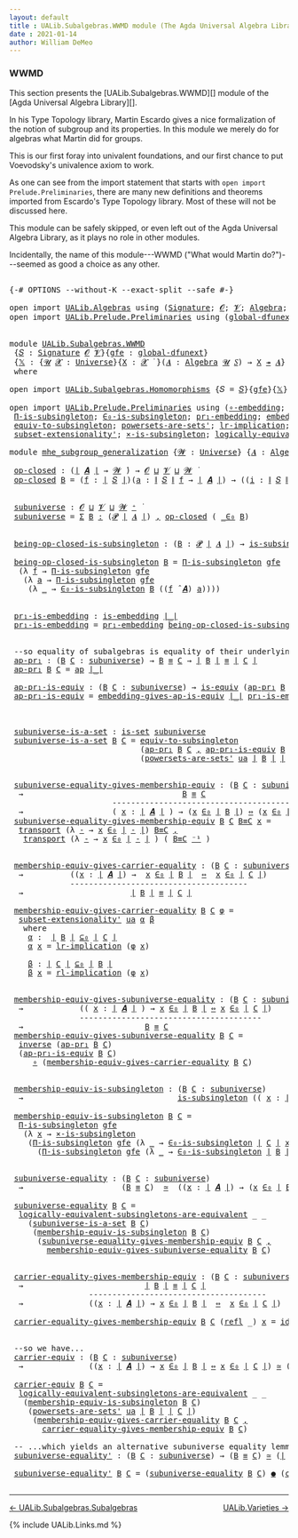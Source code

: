 ```yaml
---
layout: default
title : UALib.Subalgebras.WWMD module (The Agda Universal Algebra Library)
date : 2021-01-14
author: William DeMeo
---
```


### <a id="wwmd">WWMD</a>

This section presents the [UALib.Subalgebras.WWMD][] module of the [Agda Universal Algebra Library][].

In his Type Topology library, Martin Escardo gives a nice formalization of the notion of subgroup and its properties.  In this module we merely do for algebras what Martin did for groups.


This is our first foray into univalent foundations, and our first chance to put Voevodsky's univalence axiom to work.

As one can see from the import statement that starts with `open import Prelude.Preliminaries`, there are many new definitions and theorems imported from Escardo's Type Topology library.  Most of these will not be discussed here.

This module can be safely skipped, or even left out of the Agda Universal Algebra Library, as it plays no role in other modules.

Incidentally, the name of this module---WWMD ("What would Martin do?")---seemed as good a choice as any other.

<pre class="Agda">

<a id="1067" class="Symbol">{-#</a> <a id="1071" class="Keyword">OPTIONS</a> <a id="1079" class="Pragma">--without-K</a> <a id="1091" class="Pragma">--exact-split</a> <a id="1105" class="Pragma">--safe</a> <a id="1112" class="Symbol">#-}</a>

<a id="1117" class="Keyword">open</a> <a id="1122" class="Keyword">import</a> <a id="1129" href="UALib.Algebras.html" class="Module">UALib.Algebras</a> <a id="1144" class="Keyword">using</a> <a id="1150" class="Symbol">(</a><a id="1151" href="UALib.Algebras.Signatures.html#1454" class="Function">Signature</a><a id="1160" class="Symbol">;</a> <a id="1162" href="universes.html#613" class="Generalizable">𝓞</a><a id="1163" class="Symbol">;</a> <a id="1165" href="universes.html#617" class="Generalizable">𝓥</a><a id="1166" class="Symbol">;</a> <a id="1168" href="UALib.Algebras.Algebras.html#781" class="Function">Algebra</a><a id="1175" class="Symbol">;</a> <a id="1177" href="UALib.Algebras.Algebras.html#3508" class="Function Operator">_↠_</a><a id="1180" class="Symbol">)</a>
<a id="1182" class="Keyword">open</a> <a id="1187" class="Keyword">import</a> <a id="1194" href="UALib.Prelude.Preliminaries.html" class="Module">UALib.Prelude.Preliminaries</a> <a id="1222" class="Keyword">using</a> <a id="1228" class="Symbol">(</a><a id="1229" href="MGS-Subsingleton-Theorems.html#3468" class="Function">global-dfunext</a><a id="1243" class="Symbol">;</a> <a id="1245" href="universes.html#551" class="Postulate">Universe</a><a id="1253" class="Symbol">;</a> <a id="1255" href="universes.html#758" class="Function Operator">_̇</a><a id="1257" class="Symbol">)</a>


<a id="1261" class="Keyword">module</a> <a id="1268" href="UALib.Subalgebras.WWMD.html" class="Module">UALib.Subalgebras.WWMD</a>
 <a id="1292" class="Symbol">{</a><a id="1293" href="UALib.Subalgebras.WWMD.html#1293" class="Bound">𝑆</a> <a id="1295" class="Symbol">:</a> <a id="1297" href="UALib.Algebras.Signatures.html#1454" class="Function">Signature</a> <a id="1307" href="universes.html#613" class="Generalizable">𝓞</a> <a id="1309" href="universes.html#617" class="Generalizable">𝓥</a><a id="1310" class="Symbol">}{</a><a id="1312" href="UALib.Subalgebras.WWMD.html#1312" class="Bound">gfe</a> <a id="1316" class="Symbol">:</a> <a id="1318" href="MGS-Subsingleton-Theorems.html#3468" class="Function">global-dfunext</a><a id="1332" class="Symbol">}</a>
 <a id="1335" class="Symbol">{</a><a id="1336" href="UALib.Subalgebras.WWMD.html#1336" class="Bound">𝕏</a> <a id="1338" class="Symbol">:</a> <a id="1340" class="Symbol">{</a><a id="1341" href="UALib.Subalgebras.WWMD.html#1341" class="Bound">𝓤</a> <a id="1343" href="UALib.Subalgebras.WWMD.html#1343" class="Bound">𝓧</a> <a id="1345" class="Symbol">:</a> <a id="1347" href="universes.html#551" class="Postulate">Universe</a><a id="1355" class="Symbol">}{</a><a id="1357" href="UALib.Subalgebras.WWMD.html#1357" class="Bound">X</a> <a id="1359" class="Symbol">:</a> <a id="1361" href="UALib.Subalgebras.WWMD.html#1343" class="Bound">𝓧</a> <a id="1363" href="universes.html#758" class="Function Operator">̇</a> <a id="1365" class="Symbol">}(</a><a id="1367" href="UALib.Subalgebras.WWMD.html#1367" class="Bound">𝑨</a> <a id="1369" class="Symbol">:</a> <a id="1371" href="UALib.Algebras.Algebras.html#781" class="Function">Algebra</a> <a id="1379" href="UALib.Subalgebras.WWMD.html#1341" class="Bound">𝓤</a> <a id="1381" href="UALib.Subalgebras.WWMD.html#1293" class="Bound">𝑆</a><a id="1382" class="Symbol">)</a> <a id="1384" class="Symbol">→</a> <a id="1386" href="UALib.Subalgebras.WWMD.html#1357" class="Bound">X</a> <a id="1388" href="UALib.Algebras.Algebras.html#3508" class="Function Operator">↠</a> <a id="1390" href="UALib.Subalgebras.WWMD.html#1367" class="Bound">𝑨</a><a id="1391" class="Symbol">}</a>
 <a id="1394" class="Keyword">where</a>

<a id="1401" class="Keyword">open</a> <a id="1406" class="Keyword">import</a> <a id="1413" href="UALib.Subalgebras.Homomorphisms.html" class="Module">UALib.Subalgebras.Homomorphisms</a> <a id="1445" class="Symbol">{</a><a id="1446" class="Argument">𝑆</a> <a id="1448" class="Symbol">=</a> <a id="1450" href="UALib.Subalgebras.WWMD.html#1293" class="Bound">𝑆</a><a id="1451" class="Symbol">}{</a><a id="1453" href="UALib.Subalgebras.WWMD.html#1312" class="Bound">gfe</a><a id="1456" class="Symbol">}{</a><a id="1458" href="UALib.Subalgebras.WWMD.html#1336" class="Bound">𝕏</a><a id="1459" class="Symbol">}</a> <a id="1461" class="Keyword">public</a>

<a id="1469" class="Keyword">open</a> <a id="1474" class="Keyword">import</a> <a id="1481" href="UALib.Prelude.Preliminaries.html" class="Module">UALib.Prelude.Preliminaries</a> <a id="1509" class="Keyword">using</a> <a id="1515" class="Symbol">(</a><a id="1516" href="MGS-Embeddings.html#1742" class="Function">∘-embedding</a><a id="1527" class="Symbol">;</a> <a id="1529" href="MGS-Embeddings.html#1623" class="Function">id-is-embedding</a><a id="1544" class="Symbol">;</a> <a id="1546" href="MGS-Subsingleton-Theorems.html#2964" class="Function">Univalence</a><a id="1556" class="Symbol">;</a>
 <a id="1559" href="MGS-Subsingleton-Theorems.html#393" class="Function">Π-is-subsingleton</a><a id="1576" class="Symbol">;</a> <a id="1578" href="UALib.Prelude.Preliminaries.html#6412" class="Function">∈₀-is-subsingleton</a><a id="1596" class="Symbol">;</a> <a id="1598" href="MGS-Embeddings.html#1089" class="Function">pr₁-embedding</a><a id="1611" class="Symbol">;</a> <a id="1613" href="MGS-Embeddings.html#3808" class="Function">embedding-gives-ap-is-equiv</a><a id="1640" class="Symbol">;</a> <a id="1642" href="MGS-Equivalences.html#6164" class="Function Operator">_●_</a><a id="1645" class="Symbol">;</a> <a id="1647" href="MGS-Equivalences.html#5035" class="Function Operator">_≃_</a><a id="1650" class="Symbol">;</a>
 <a id="1653" href="MGS-Solved-Exercises.html#1652" class="Function">equiv-to-subsingleton</a><a id="1674" class="Symbol">;</a> <a id="1676" href="MGS-Powerset.html#4586" class="Function">powersets-are-sets&#39;</a><a id="1695" class="Symbol">;</a> <a id="1697" href="MGS-MLTT.html#7133" class="Function">lr-implication</a><a id="1711" class="Symbol">;</a> <a id="1713" href="MGS-MLTT.html#7214" class="Function">rl-implication</a><a id="1727" class="Symbol">;</a> <a id="1729" href="MGS-Equivalences.html#979" class="Function">inverse</a><a id="1736" class="Symbol">;</a>
 <a id="1739" href="MGS-Powerset.html#6079" class="Function">subset-extensionality&#39;</a><a id="1761" class="Symbol">;</a> <a id="1763" href="MGS-Solved-Exercises.html#6381" class="Function">×-is-subsingleton</a><a id="1780" class="Symbol">;</a> <a id="1782" href="MGS-Solved-Exercises.html#5136" class="Function">logically-equivalent-subsingletons-are-equivalent</a><a id="1831" class="Symbol">)</a>

<a id="1834" class="Keyword">module</a> <a id="mhe_subgroup_generalization"></a><a id="1841" href="UALib.Subalgebras.WWMD.html#1841" class="Module Operator">mhe_subgroup_generalization</a> <a id="1869" class="Symbol">{</a><a id="1870" href="UALib.Subalgebras.WWMD.html#1870" class="Bound">𝓦</a> <a id="1872" class="Symbol">:</a> <a id="1874" href="universes.html#551" class="Postulate">Universe</a><a id="1882" class="Symbol">}</a> <a id="1884" class="Symbol">{</a><a id="1885" href="UALib.Subalgebras.WWMD.html#1885" class="Bound">𝑨</a> <a id="1887" class="Symbol">:</a> <a id="1889" href="UALib.Algebras.Algebras.html#781" class="Function">Algebra</a> <a id="1897" href="UALib.Subalgebras.WWMD.html#1870" class="Bound">𝓦</a> <a id="1899" href="UALib.Subalgebras.WWMD.html#1293" class="Bound">𝑆</a><a id="1900" class="Symbol">}</a> <a id="1902" class="Symbol">(</a><a id="1903" href="UALib.Subalgebras.WWMD.html#1903" class="Bound">ua</a> <a id="1906" class="Symbol">:</a> <a id="1908" href="MGS-Subsingleton-Theorems.html#2964" class="Function">Univalence</a><a id="1918" class="Symbol">)</a> <a id="1920" class="Keyword">where</a>

 <a id="mhe_subgroup_generalization.op-closed"></a><a id="1928" href="UALib.Subalgebras.WWMD.html#1928" class="Function">op-closed</a> <a id="1938" class="Symbol">:</a> <a id="1940" class="Symbol">(</a><a id="1941" href="UALib.Prelude.Preliminaries.html#10371" class="Function Operator">∣</a> <a id="1943" href="UALib.Subalgebras.WWMD.html#1885" class="Bound">𝑨</a> <a id="1945" href="UALib.Prelude.Preliminaries.html#10371" class="Function Operator">∣</a> <a id="1947" class="Symbol">→</a> <a id="1949" href="UALib.Subalgebras.WWMD.html#1870" class="Bound">𝓦</a> <a id="1951" href="universes.html#758" class="Function Operator">̇</a><a id="1952" class="Symbol">)</a> <a id="1954" class="Symbol">→</a> <a id="1956" href="UALib.Subalgebras.WWMD.html#1307" class="Bound">𝓞</a> <a id="1958" href="Agda.Primitive.html#636" class="Function Operator">⊔</a> <a id="1960" href="UALib.Subalgebras.WWMD.html#1309" class="Bound">𝓥</a> <a id="1962" href="Agda.Primitive.html#636" class="Function Operator">⊔</a> <a id="1964" href="UALib.Subalgebras.WWMD.html#1870" class="Bound">𝓦</a> <a id="1966" href="universes.html#758" class="Function Operator">̇</a>
 <a id="1969" href="UALib.Subalgebras.WWMD.html#1928" class="Function">op-closed</a> <a id="1979" href="UALib.Subalgebras.WWMD.html#1979" class="Bound">B</a> <a id="1981" class="Symbol">=</a> <a id="1983" class="Symbol">(</a><a id="1984" href="UALib.Subalgebras.WWMD.html#1984" class="Bound">f</a> <a id="1986" class="Symbol">:</a> <a id="1988" href="UALib.Prelude.Preliminaries.html#10371" class="Function Operator">∣</a> <a id="1990" href="UALib.Subalgebras.WWMD.html#1293" class="Bound">𝑆</a> <a id="1992" href="UALib.Prelude.Preliminaries.html#10371" class="Function Operator">∣</a><a id="1993" class="Symbol">)(</a><a id="1995" href="UALib.Subalgebras.WWMD.html#1995" class="Bound">a</a> <a id="1997" class="Symbol">:</a> <a id="1999" href="UALib.Prelude.Preliminaries.html#10452" class="Function Operator">∥</a> <a id="2001" href="UALib.Subalgebras.WWMD.html#1293" class="Bound">𝑆</a> <a id="2003" href="UALib.Prelude.Preliminaries.html#10452" class="Function Operator">∥</a> <a id="2005" href="UALib.Subalgebras.WWMD.html#1984" class="Bound">f</a> <a id="2007" class="Symbol">→</a> <a id="2009" href="UALib.Prelude.Preliminaries.html#10371" class="Function Operator">∣</a> <a id="2011" href="UALib.Subalgebras.WWMD.html#1885" class="Bound">𝑨</a> <a id="2013" href="UALib.Prelude.Preliminaries.html#10371" class="Function Operator">∣</a><a id="2014" class="Symbol">)</a> <a id="2016" class="Symbol">→</a> <a id="2018" class="Symbol">((</a><a id="2020" href="UALib.Subalgebras.WWMD.html#2020" class="Bound">i</a> <a id="2022" class="Symbol">:</a> <a id="2024" href="UALib.Prelude.Preliminaries.html#10452" class="Function Operator">∥</a> <a id="2026" href="UALib.Subalgebras.WWMD.html#1293" class="Bound">𝑆</a> <a id="2028" href="UALib.Prelude.Preliminaries.html#10452" class="Function Operator">∥</a> <a id="2030" href="UALib.Subalgebras.WWMD.html#1984" class="Bound">f</a><a id="2031" class="Symbol">)</a> <a id="2033" class="Symbol">→</a> <a id="2035" href="UALib.Subalgebras.WWMD.html#1979" class="Bound">B</a> <a id="2037" class="Symbol">(</a><a id="2038" href="UALib.Subalgebras.WWMD.html#1995" class="Bound">a</a> <a id="2040" href="UALib.Subalgebras.WWMD.html#2020" class="Bound">i</a><a id="2041" class="Symbol">))</a> <a id="2044" class="Symbol">→</a> <a id="2046" href="UALib.Subalgebras.WWMD.html#1979" class="Bound">B</a> <a id="2048" class="Symbol">((</a><a id="2050" href="UALib.Subalgebras.WWMD.html#1984" class="Bound">f</a> <a id="2052" href="UALib.Algebras.Algebras.html#2971" class="Function Operator">̂</a> <a id="2054" href="UALib.Subalgebras.WWMD.html#1885" class="Bound">𝑨</a><a id="2055" class="Symbol">)</a> <a id="2057" href="UALib.Subalgebras.WWMD.html#1995" class="Bound">a</a><a id="2058" class="Symbol">)</a>


 <a id="mhe_subgroup_generalization.subuniverse"></a><a id="2063" href="UALib.Subalgebras.WWMD.html#2063" class="Function">subuniverse</a> <a id="2075" class="Symbol">:</a> <a id="2077" href="UALib.Subalgebras.WWMD.html#1307" class="Bound">𝓞</a> <a id="2079" href="Agda.Primitive.html#636" class="Function Operator">⊔</a> <a id="2081" href="UALib.Subalgebras.WWMD.html#1309" class="Bound">𝓥</a> <a id="2083" href="Agda.Primitive.html#636" class="Function Operator">⊔</a> <a id="2085" href="UALib.Subalgebras.WWMD.html#1870" class="Bound">𝓦</a> <a id="2087" href="universes.html#527" class="Function Operator">⁺</a> <a id="2089" href="universes.html#758" class="Function Operator">̇</a>
 <a id="2092" href="UALib.Subalgebras.WWMD.html#2063" class="Function">subuniverse</a> <a id="2104" class="Symbol">=</a> <a id="2106" href="MGS-MLTT.html#3074" class="Function">Σ</a> <a id="2108" href="UALib.Subalgebras.WWMD.html#2108" class="Bound">B</a> <a id="2110" href="MGS-MLTT.html#3074" class="Function">꞉</a> <a id="2112" class="Symbol">(</a><a id="2113" href="MGS-Powerset.html#4551" class="Function">𝓟</a> <a id="2115" href="UALib.Prelude.Preliminaries.html#10371" class="Function Operator">∣</a> <a id="2117" href="UALib.Subalgebras.WWMD.html#1885" class="Bound">𝑨</a> <a id="2119" href="UALib.Prelude.Preliminaries.html#10371" class="Function Operator">∣</a><a id="2120" class="Symbol">)</a> <a id="2122" href="MGS-MLTT.html#3074" class="Function">,</a> <a id="2124" href="UALib.Subalgebras.WWMD.html#1928" class="Function">op-closed</a> <a id="2134" class="Symbol">(</a> <a id="2136" href="UALib.Prelude.Preliminaries.html#6372" class="Function Operator">_∈₀</a> <a id="2140" href="UALib.Subalgebras.WWMD.html#2108" class="Bound">B</a><a id="2141" class="Symbol">)</a>


 <a id="mhe_subgroup_generalization.being-op-closed-is-subsingleton"></a><a id="2146" href="UALib.Subalgebras.WWMD.html#2146" class="Function">being-op-closed-is-subsingleton</a> <a id="2178" class="Symbol">:</a> <a id="2180" class="Symbol">(</a><a id="2181" href="UALib.Subalgebras.WWMD.html#2181" class="Bound">B</a> <a id="2183" class="Symbol">:</a> <a id="2185" href="MGS-Powerset.html#4551" class="Function">𝓟</a> <a id="2187" href="UALib.Prelude.Preliminaries.html#10371" class="Function Operator">∣</a> <a id="2189" href="UALib.Subalgebras.WWMD.html#1885" class="Bound">𝑨</a> <a id="2191" href="UALib.Prelude.Preliminaries.html#10371" class="Function Operator">∣</a><a id="2192" class="Symbol">)</a> <a id="2194" class="Symbol">→</a> <a id="2196" href="MGS-Basic-UF.html#743" class="Function">is-subsingleton</a> <a id="2212" class="Symbol">(</a><a id="2213" href="UALib.Subalgebras.WWMD.html#1928" class="Function">op-closed</a> <a id="2223" class="Symbol">(</a> <a id="2225" href="UALib.Prelude.Preliminaries.html#6372" class="Function Operator">_∈₀</a> <a id="2229" href="UALib.Subalgebras.WWMD.html#2181" class="Bound">B</a> <a id="2231" class="Symbol">))</a>

 <a id="2236" href="UALib.Subalgebras.WWMD.html#2146" class="Function">being-op-closed-is-subsingleton</a> <a id="2268" href="UALib.Subalgebras.WWMD.html#2268" class="Bound">B</a> <a id="2270" class="Symbol">=</a> <a id="2272" href="MGS-Subsingleton-Theorems.html#393" class="Function">Π-is-subsingleton</a> <a id="2290" href="UALib.Subalgebras.WWMD.html#1312" class="Bound">gfe</a>
  <a id="2296" class="Symbol">(λ</a> <a id="2299" href="UALib.Subalgebras.WWMD.html#2299" class="Bound">f</a> <a id="2301" class="Symbol">→</a> <a id="2303" href="MGS-Subsingleton-Theorems.html#393" class="Function">Π-is-subsingleton</a> <a id="2321" href="UALib.Subalgebras.WWMD.html#1312" class="Bound">gfe</a>
   <a id="2328" class="Symbol">(λ</a> <a id="2331" href="UALib.Subalgebras.WWMD.html#2331" class="Bound">a</a> <a id="2333" class="Symbol">→</a> <a id="2335" href="MGS-Subsingleton-Theorems.html#393" class="Function">Π-is-subsingleton</a> <a id="2353" href="UALib.Subalgebras.WWMD.html#1312" class="Bound">gfe</a>
    <a id="2361" class="Symbol">(λ</a> <a id="2364" href="UALib.Subalgebras.WWMD.html#2364" class="Bound">_</a> <a id="2366" class="Symbol">→</a> <a id="2368" href="UALib.Prelude.Preliminaries.html#6412" class="Function">∈₀-is-subsingleton</a> <a id="2387" href="UALib.Subalgebras.WWMD.html#2268" class="Bound">B</a> <a id="2389" class="Symbol">((</a><a id="2391" href="UALib.Subalgebras.WWMD.html#2299" class="Bound">f</a> <a id="2393" href="UALib.Algebras.Algebras.html#2971" class="Function Operator">̂</a> <a id="2395" href="UALib.Subalgebras.WWMD.html#1885" class="Bound">𝑨</a><a id="2396" class="Symbol">)</a> <a id="2398" href="UALib.Subalgebras.WWMD.html#2331" class="Bound">a</a><a id="2399" class="Symbol">))))</a>


 <a id="mhe_subgroup_generalization.pr₁-is-embedding"></a><a id="2407" href="UALib.Subalgebras.WWMD.html#2407" class="Function">pr₁-is-embedding</a> <a id="2424" class="Symbol">:</a> <a id="2426" href="MGS-Embeddings.html#384" class="Function">is-embedding</a> <a id="2439" href="UALib.Prelude.Preliminaries.html#10371" class="Function Operator">∣_∣</a>
 <a id="2444" href="UALib.Subalgebras.WWMD.html#2407" class="Function">pr₁-is-embedding</a> <a id="2461" class="Symbol">=</a> <a id="2463" href="MGS-Embeddings.html#1089" class="Function">pr₁-embedding</a> <a id="2477" href="UALib.Subalgebras.WWMD.html#2146" class="Function">being-op-closed-is-subsingleton</a>


 <a id="2512" class="Comment">--so equality of subalgebras is equality of their underlying subsets in the powerset:</a>
 <a id="mhe_subgroup_generalization.ap-pr₁"></a><a id="2599" href="UALib.Subalgebras.WWMD.html#2599" class="Function">ap-pr₁</a> <a id="2606" class="Symbol">:</a> <a id="2608" class="Symbol">(</a><a id="2609" href="UALib.Subalgebras.WWMD.html#2609" class="Bound">B</a> <a id="2611" href="UALib.Subalgebras.WWMD.html#2611" class="Bound">C</a> <a id="2613" class="Symbol">:</a> <a id="2615" href="UALib.Subalgebras.WWMD.html#2063" class="Function">subuniverse</a><a id="2626" class="Symbol">)</a> <a id="2628" class="Symbol">→</a> <a id="2630" href="UALib.Subalgebras.WWMD.html#2609" class="Bound">B</a> <a id="2632" href="MGS-MLTT.html#4207" class="Datatype Operator">≡</a> <a id="2634" href="UALib.Subalgebras.WWMD.html#2611" class="Bound">C</a> <a id="2636" class="Symbol">→</a> <a id="2638" href="UALib.Prelude.Preliminaries.html#10371" class="Function Operator">∣</a> <a id="2640" href="UALib.Subalgebras.WWMD.html#2609" class="Bound">B</a> <a id="2642" href="UALib.Prelude.Preliminaries.html#10371" class="Function Operator">∣</a> <a id="2644" href="MGS-MLTT.html#4207" class="Datatype Operator">≡</a> <a id="2646" href="UALib.Prelude.Preliminaries.html#10371" class="Function Operator">∣</a> <a id="2648" href="UALib.Subalgebras.WWMD.html#2611" class="Bound">C</a> <a id="2650" href="UALib.Prelude.Preliminaries.html#10371" class="Function Operator">∣</a>
 <a id="2653" href="UALib.Subalgebras.WWMD.html#2599" class="Function">ap-pr₁</a> <a id="2660" href="UALib.Subalgebras.WWMD.html#2660" class="Bound">B</a> <a id="2662" href="UALib.Subalgebras.WWMD.html#2662" class="Bound">C</a> <a id="2664" class="Symbol">=</a> <a id="2666" href="MGS-MLTT.html#6613" class="Function">ap</a> <a id="2669" href="UALib.Prelude.Preliminaries.html#10371" class="Function Operator">∣_∣</a>

 <a id="mhe_subgroup_generalization.ap-pr₁-is-equiv"></a><a id="2675" href="UALib.Subalgebras.WWMD.html#2675" class="Function">ap-pr₁-is-equiv</a> <a id="2691" class="Symbol">:</a> <a id="2693" class="Symbol">(</a><a id="2694" href="UALib.Subalgebras.WWMD.html#2694" class="Bound">B</a> <a id="2696" href="UALib.Subalgebras.WWMD.html#2696" class="Bound">C</a> <a id="2698" class="Symbol">:</a> <a id="2700" href="UALib.Subalgebras.WWMD.html#2063" class="Function">subuniverse</a><a id="2711" class="Symbol">)</a> <a id="2713" class="Symbol">→</a> <a id="2715" href="MGS-Equivalences.html#868" class="Function">is-equiv</a> <a id="2724" class="Symbol">(</a><a id="2725" href="UALib.Subalgebras.WWMD.html#2599" class="Function">ap-pr₁</a> <a id="2732" href="UALib.Subalgebras.WWMD.html#2694" class="Bound">B</a> <a id="2734" href="UALib.Subalgebras.WWMD.html#2696" class="Bound">C</a><a id="2735" class="Symbol">)</a>
 <a id="2738" href="UALib.Subalgebras.WWMD.html#2675" class="Function">ap-pr₁-is-equiv</a> <a id="2754" class="Symbol">=</a> <a id="2756" href="MGS-Embeddings.html#3808" class="Function">embedding-gives-ap-is-equiv</a> <a id="2784" href="UALib.Prelude.Preliminaries.html#10371" class="Function Operator">∣_∣</a> <a id="2788" href="UALib.Subalgebras.WWMD.html#2407" class="Function">pr₁-is-embedding</a>



 <a id="mhe_subgroup_generalization.subuniverse-is-a-set"></a><a id="2809" href="UALib.Subalgebras.WWMD.html#2809" class="Function">subuniverse-is-a-set</a> <a id="2830" class="Symbol">:</a> <a id="2832" href="MGS-Basic-UF.html#1929" class="Function">is-set</a> <a id="2839" href="UALib.Subalgebras.WWMD.html#2063" class="Function">subuniverse</a>
 <a id="2852" href="UALib.Subalgebras.WWMD.html#2809" class="Function">subuniverse-is-a-set</a> <a id="2873" href="UALib.Subalgebras.WWMD.html#2873" class="Bound">B</a> <a id="2875" href="UALib.Subalgebras.WWMD.html#2875" class="Bound">C</a> <a id="2877" class="Symbol">=</a> <a id="2879" href="MGS-Solved-Exercises.html#1652" class="Function">equiv-to-subsingleton</a>
                            <a id="2929" class="Symbol">(</a><a id="2930" href="UALib.Subalgebras.WWMD.html#2599" class="Function">ap-pr₁</a> <a id="2937" href="UALib.Subalgebras.WWMD.html#2873" class="Bound">B</a> <a id="2939" href="UALib.Subalgebras.WWMD.html#2875" class="Bound">C</a> <a id="2941" href="MGS-MLTT.html#2929" class="InductiveConstructor Operator">,</a> <a id="2943" href="UALib.Subalgebras.WWMD.html#2675" class="Function">ap-pr₁-is-equiv</a> <a id="2959" href="UALib.Subalgebras.WWMD.html#2873" class="Bound">B</a> <a id="2961" href="UALib.Subalgebras.WWMD.html#2875" class="Bound">C</a><a id="2962" class="Symbol">)</a>
                            <a id="2992" class="Symbol">(</a><a id="2993" href="MGS-Powerset.html#4586" class="Function">powersets-are-sets&#39;</a> <a id="3013" href="UALib.Subalgebras.WWMD.html#1903" class="Bound">ua</a> <a id="3016" href="UALib.Prelude.Preliminaries.html#10371" class="Function Operator">∣</a> <a id="3018" href="UALib.Subalgebras.WWMD.html#2873" class="Bound">B</a> <a id="3020" href="UALib.Prelude.Preliminaries.html#10371" class="Function Operator">∣</a> <a id="3022" href="UALib.Prelude.Preliminaries.html#10371" class="Function Operator">∣</a> <a id="3024" href="UALib.Subalgebras.WWMD.html#2875" class="Bound">C</a> <a id="3026" href="UALib.Prelude.Preliminaries.html#10371" class="Function Operator">∣</a><a id="3027" class="Symbol">)</a>


 <a id="mhe_subgroup_generalization.subuniverse-equality-gives-membership-equiv"></a><a id="3032" href="UALib.Subalgebras.WWMD.html#3032" class="Function">subuniverse-equality-gives-membership-equiv</a> <a id="3076" class="Symbol">:</a> <a id="3078" class="Symbol">(</a><a id="3079" href="UALib.Subalgebras.WWMD.html#3079" class="Bound">B</a> <a id="3081" href="UALib.Subalgebras.WWMD.html#3081" class="Bound">C</a> <a id="3083" class="Symbol">:</a> <a id="3085" href="UALib.Subalgebras.WWMD.html#2063" class="Function">subuniverse</a><a id="3096" class="Symbol">)</a>
  <a id="3100" class="Symbol">→</a>                                  <a id="3135" href="UALib.Subalgebras.WWMD.html#3079" class="Bound">B</a> <a id="3137" href="MGS-MLTT.html#4207" class="Datatype Operator">≡</a> <a id="3139" href="UALib.Subalgebras.WWMD.html#3081" class="Bound">C</a>
                      <a id="3163" class="Comment">----------------------------------------</a>
  <a id="3206" class="Symbol">→</a>                   <a id="3226" class="Symbol">(</a> <a id="3228" href="UALib.Subalgebras.WWMD.html#3228" class="Bound">x</a> <a id="3230" class="Symbol">:</a> <a id="3232" href="UALib.Prelude.Preliminaries.html#10371" class="Function Operator">∣</a> <a id="3234" href="UALib.Subalgebras.WWMD.html#1885" class="Bound">𝑨</a> <a id="3236" href="UALib.Prelude.Preliminaries.html#10371" class="Function Operator">∣</a> <a id="3238" class="Symbol">)</a> <a id="3240" class="Symbol">→</a> <a id="3242" class="Symbol">(</a><a id="3243" href="UALib.Subalgebras.WWMD.html#3228" class="Bound">x</a> <a id="3245" href="UALib.Prelude.Preliminaries.html#6372" class="Function Operator">∈₀</a> <a id="3248" href="UALib.Prelude.Preliminaries.html#10371" class="Function Operator">∣</a> <a id="3250" href="UALib.Subalgebras.WWMD.html#3079" class="Bound">B</a> <a id="3252" href="UALib.Prelude.Preliminaries.html#10371" class="Function Operator">∣</a><a id="3253" class="Symbol">)</a> <a id="3255" href="MGS-MLTT.html#7080" class="Function Operator">⇔</a> <a id="3257" class="Symbol">(</a><a id="3258" href="UALib.Subalgebras.WWMD.html#3228" class="Bound">x</a> <a id="3260" href="UALib.Prelude.Preliminaries.html#6372" class="Function Operator">∈₀</a> <a id="3263" href="UALib.Prelude.Preliminaries.html#10371" class="Function Operator">∣</a> <a id="3265" href="UALib.Subalgebras.WWMD.html#3081" class="Bound">C</a> <a id="3267" href="UALib.Prelude.Preliminaries.html#10371" class="Function Operator">∣</a><a id="3268" class="Symbol">)</a>
 <a id="3271" href="UALib.Subalgebras.WWMD.html#3032" class="Function">subuniverse-equality-gives-membership-equiv</a> <a id="3315" href="UALib.Subalgebras.WWMD.html#3315" class="Bound">B</a> <a id="3317" href="UALib.Subalgebras.WWMD.html#3317" class="Bound">C</a> <a id="3319" href="UALib.Subalgebras.WWMD.html#3319" class="Bound">B≡C</a> <a id="3323" href="UALib.Subalgebras.WWMD.html#3323" class="Bound">x</a> <a id="3325" class="Symbol">=</a>
  <a id="3329" href="MGS-MLTT.html#4946" class="Function">transport</a> <a id="3339" class="Symbol">(λ</a> <a id="3342" href="UALib.Subalgebras.WWMD.html#3342" class="Bound">-</a> <a id="3344" class="Symbol">→</a> <a id="3346" href="UALib.Subalgebras.WWMD.html#3323" class="Bound">x</a> <a id="3348" href="UALib.Prelude.Preliminaries.html#6372" class="Function Operator">∈₀</a> <a id="3351" href="UALib.Prelude.Preliminaries.html#10371" class="Function Operator">∣</a> <a id="3353" href="UALib.Subalgebras.WWMD.html#3342" class="Bound">-</a> <a id="3355" href="UALib.Prelude.Preliminaries.html#10371" class="Function Operator">∣</a><a id="3356" class="Symbol">)</a> <a id="3358" href="UALib.Subalgebras.WWMD.html#3319" class="Bound">B≡C</a> <a id="3362" href="MGS-MLTT.html#2929" class="InductiveConstructor Operator">,</a>
   <a id="3367" href="MGS-MLTT.html#4946" class="Function">transport</a> <a id="3377" class="Symbol">(λ</a> <a id="3380" href="UALib.Subalgebras.WWMD.html#3380" class="Bound">-</a> <a id="3382" class="Symbol">→</a> <a id="3384" href="UALib.Subalgebras.WWMD.html#3323" class="Bound">x</a> <a id="3386" href="UALib.Prelude.Preliminaries.html#6372" class="Function Operator">∈₀</a> <a id="3389" href="UALib.Prelude.Preliminaries.html#10371" class="Function Operator">∣</a> <a id="3391" href="UALib.Subalgebras.WWMD.html#3380" class="Bound">-</a> <a id="3393" href="UALib.Prelude.Preliminaries.html#10371" class="Function Operator">∣</a> <a id="3395" class="Symbol">)</a> <a id="3397" class="Symbol">(</a> <a id="3399" href="UALib.Subalgebras.WWMD.html#3319" class="Bound">B≡C</a> <a id="3403" href="MGS-MLTT.html#6125" class="Function Operator">⁻¹</a> <a id="3406" class="Symbol">)</a>


 <a id="mhe_subgroup_generalization.membership-equiv-gives-carrier-equality"></a><a id="3411" href="UALib.Subalgebras.WWMD.html#3411" class="Function">membership-equiv-gives-carrier-equality</a> <a id="3451" class="Symbol">:</a> <a id="3453" class="Symbol">(</a><a id="3454" href="UALib.Subalgebras.WWMD.html#3454" class="Bound">B</a> <a id="3456" href="UALib.Subalgebras.WWMD.html#3456" class="Bound">C</a> <a id="3458" class="Symbol">:</a> <a id="3460" href="UALib.Subalgebras.WWMD.html#2063" class="Function">subuniverse</a><a id="3471" class="Symbol">)</a>
  <a id="3475" class="Symbol">→</a>          <a id="3486" class="Symbol">((</a><a id="3488" href="UALib.Subalgebras.WWMD.html#3488" class="Bound">x</a> <a id="3490" class="Symbol">:</a> <a id="3492" href="UALib.Prelude.Preliminaries.html#10371" class="Function Operator">∣</a> <a id="3494" href="UALib.Subalgebras.WWMD.html#1885" class="Bound">𝑨</a> <a id="3496" href="UALib.Prelude.Preliminaries.html#10371" class="Function Operator">∣</a><a id="3497" class="Symbol">)</a> <a id="3499" class="Symbol">→</a>  <a id="3502" href="UALib.Subalgebras.WWMD.html#3488" class="Bound">x</a> <a id="3504" href="UALib.Prelude.Preliminaries.html#6372" class="Function Operator">∈₀</a> <a id="3507" href="UALib.Prelude.Preliminaries.html#10371" class="Function Operator">∣</a> <a id="3509" href="UALib.Subalgebras.WWMD.html#3454" class="Bound">B</a> <a id="3511" href="UALib.Prelude.Preliminaries.html#10371" class="Function Operator">∣</a>  <a id="3514" href="MGS-MLTT.html#7080" class="Function Operator">⇔</a>  <a id="3517" href="UALib.Subalgebras.WWMD.html#3488" class="Bound">x</a> <a id="3519" href="UALib.Prelude.Preliminaries.html#6372" class="Function Operator">∈₀</a> <a id="3522" href="UALib.Prelude.Preliminaries.html#10371" class="Function Operator">∣</a> <a id="3524" href="UALib.Subalgebras.WWMD.html#3456" class="Bound">C</a> <a id="3526" href="UALib.Prelude.Preliminaries.html#10371" class="Function Operator">∣</a><a id="3527" class="Symbol">)</a>
             <a id="3542" class="Comment">--------------------------------------</a>
  <a id="3583" class="Symbol">→</a>                       <a id="3607" href="UALib.Prelude.Preliminaries.html#10371" class="Function Operator">∣</a> <a id="3609" href="UALib.Subalgebras.WWMD.html#3454" class="Bound">B</a> <a id="3611" href="UALib.Prelude.Preliminaries.html#10371" class="Function Operator">∣</a> <a id="3613" href="MGS-MLTT.html#4207" class="Datatype Operator">≡</a> <a id="3615" href="UALib.Prelude.Preliminaries.html#10371" class="Function Operator">∣</a> <a id="3617" href="UALib.Subalgebras.WWMD.html#3456" class="Bound">C</a> <a id="3619" href="UALib.Prelude.Preliminaries.html#10371" class="Function Operator">∣</a>

 <a id="3623" href="UALib.Subalgebras.WWMD.html#3411" class="Function">membership-equiv-gives-carrier-equality</a> <a id="3663" href="UALib.Subalgebras.WWMD.html#3663" class="Bound">B</a> <a id="3665" href="UALib.Subalgebras.WWMD.html#3665" class="Bound">C</a> <a id="3667" href="UALib.Subalgebras.WWMD.html#3667" class="Bound">φ</a> <a id="3669" class="Symbol">=</a>
  <a id="3673" href="MGS-Powerset.html#6079" class="Function">subset-extensionality&#39;</a> <a id="3696" href="UALib.Subalgebras.WWMD.html#1903" class="Bound">ua</a> <a id="3699" href="UALib.Subalgebras.WWMD.html#3716" class="Function">α</a> <a id="3701" href="UALib.Subalgebras.WWMD.html#3772" class="Function">β</a>
   <a id="3706" class="Keyword">where</a>
    <a id="3716" href="UALib.Subalgebras.WWMD.html#3716" class="Function">α</a> <a id="3718" class="Symbol">:</a>  <a id="3721" href="UALib.Prelude.Preliminaries.html#10371" class="Function Operator">∣</a> <a id="3723" href="UALib.Subalgebras.WWMD.html#3663" class="Bound">B</a> <a id="3725" href="UALib.Prelude.Preliminaries.html#10371" class="Function Operator">∣</a> <a id="3727" href="UALib.Prelude.Preliminaries.html#6385" class="Function Operator">⊆₀</a> <a id="3730" href="UALib.Prelude.Preliminaries.html#10371" class="Function Operator">∣</a> <a id="3732" href="UALib.Subalgebras.WWMD.html#3665" class="Bound">C</a> <a id="3734" href="UALib.Prelude.Preliminaries.html#10371" class="Function Operator">∣</a>
    <a id="3740" href="UALib.Subalgebras.WWMD.html#3716" class="Function">α</a> <a id="3742" href="UALib.Subalgebras.WWMD.html#3742" class="Bound">x</a> <a id="3744" class="Symbol">=</a> <a id="3746" href="MGS-MLTT.html#7133" class="Function">lr-implication</a> <a id="3761" class="Symbol">(</a><a id="3762" href="UALib.Subalgebras.WWMD.html#3667" class="Bound">φ</a> <a id="3764" href="UALib.Subalgebras.WWMD.html#3742" class="Bound">x</a><a id="3765" class="Symbol">)</a>

    <a id="3772" href="UALib.Subalgebras.WWMD.html#3772" class="Function">β</a> <a id="3774" class="Symbol">:</a> <a id="3776" href="UALib.Prelude.Preliminaries.html#10371" class="Function Operator">∣</a> <a id="3778" href="UALib.Subalgebras.WWMD.html#3665" class="Bound">C</a> <a id="3780" href="UALib.Prelude.Preliminaries.html#10371" class="Function Operator">∣</a> <a id="3782" href="UALib.Prelude.Preliminaries.html#6385" class="Function Operator">⊆₀</a> <a id="3785" href="UALib.Prelude.Preliminaries.html#10371" class="Function Operator">∣</a> <a id="3787" href="UALib.Subalgebras.WWMD.html#3663" class="Bound">B</a> <a id="3789" href="UALib.Prelude.Preliminaries.html#10371" class="Function Operator">∣</a>
    <a id="3795" href="UALib.Subalgebras.WWMD.html#3772" class="Function">β</a> <a id="3797" href="UALib.Subalgebras.WWMD.html#3797" class="Bound">x</a> <a id="3799" class="Symbol">=</a> <a id="3801" href="MGS-MLTT.html#7214" class="Function">rl-implication</a> <a id="3816" class="Symbol">(</a><a id="3817" href="UALib.Subalgebras.WWMD.html#3667" class="Bound">φ</a> <a id="3819" href="UALib.Subalgebras.WWMD.html#3797" class="Bound">x</a><a id="3820" class="Symbol">)</a>


 <a id="mhe_subgroup_generalization.membership-equiv-gives-subuniverse-equality"></a><a id="3825" href="UALib.Subalgebras.WWMD.html#3825" class="Function">membership-equiv-gives-subuniverse-equality</a> <a id="3869" class="Symbol">:</a> <a id="3871" class="Symbol">(</a><a id="3872" href="UALib.Subalgebras.WWMD.html#3872" class="Bound">B</a> <a id="3874" href="UALib.Subalgebras.WWMD.html#3874" class="Bound">C</a> <a id="3876" class="Symbol">:</a> <a id="3878" href="UALib.Subalgebras.WWMD.html#2063" class="Function">subuniverse</a><a id="3889" class="Symbol">)</a>
  <a id="3893" class="Symbol">→</a>            <a id="3906" class="Symbol">((</a> <a id="3909" href="UALib.Subalgebras.WWMD.html#3909" class="Bound">x</a> <a id="3911" class="Symbol">:</a> <a id="3913" href="UALib.Prelude.Preliminaries.html#10371" class="Function Operator">∣</a> <a id="3915" href="UALib.Subalgebras.WWMD.html#1885" class="Bound">𝑨</a> <a id="3917" href="UALib.Prelude.Preliminaries.html#10371" class="Function Operator">∣</a> <a id="3919" class="Symbol">)</a> <a id="3921" class="Symbol">→</a> <a id="3923" href="UALib.Subalgebras.WWMD.html#3909" class="Bound">x</a> <a id="3925" href="UALib.Prelude.Preliminaries.html#6372" class="Function Operator">∈₀</a> <a id="3928" href="UALib.Prelude.Preliminaries.html#10371" class="Function Operator">∣</a> <a id="3930" href="UALib.Subalgebras.WWMD.html#3872" class="Bound">B</a> <a id="3932" href="UALib.Prelude.Preliminaries.html#10371" class="Function Operator">∣</a> <a id="3934" href="MGS-MLTT.html#7080" class="Function Operator">⇔</a> <a id="3936" href="UALib.Subalgebras.WWMD.html#3909" class="Bound">x</a> <a id="3938" href="UALib.Prelude.Preliminaries.html#6372" class="Function Operator">∈₀</a> <a id="3941" href="UALib.Prelude.Preliminaries.html#10371" class="Function Operator">∣</a> <a id="3943" href="UALib.Subalgebras.WWMD.html#3874" class="Bound">C</a> <a id="3945" href="UALib.Prelude.Preliminaries.html#10371" class="Function Operator">∣</a><a id="3946" class="Symbol">)</a>
               <a id="3963" class="Comment">---------------------------------------</a>
  <a id="4005" class="Symbol">→</a>                          <a id="4032" href="UALib.Subalgebras.WWMD.html#3872" class="Bound">B</a> <a id="4034" href="MGS-MLTT.html#4207" class="Datatype Operator">≡</a> <a id="4036" href="UALib.Subalgebras.WWMD.html#3874" class="Bound">C</a>
 <a id="4039" href="UALib.Subalgebras.WWMD.html#3825" class="Function">membership-equiv-gives-subuniverse-equality</a> <a id="4083" href="UALib.Subalgebras.WWMD.html#4083" class="Bound">B</a> <a id="4085" href="UALib.Subalgebras.WWMD.html#4085" class="Bound">C</a> <a id="4087" class="Symbol">=</a>
  <a id="4091" href="MGS-Equivalences.html#979" class="Function">inverse</a> <a id="4099" class="Symbol">(</a><a id="4100" href="UALib.Subalgebras.WWMD.html#2599" class="Function">ap-pr₁</a> <a id="4107" href="UALib.Subalgebras.WWMD.html#4083" class="Bound">B</a> <a id="4109" href="UALib.Subalgebras.WWMD.html#4085" class="Bound">C</a><a id="4110" class="Symbol">)</a>
  <a id="4114" class="Symbol">(</a><a id="4115" href="UALib.Subalgebras.WWMD.html#2675" class="Function">ap-pr₁-is-equiv</a> <a id="4131" href="UALib.Subalgebras.WWMD.html#4083" class="Bound">B</a> <a id="4133" href="UALib.Subalgebras.WWMD.html#4085" class="Bound">C</a><a id="4134" class="Symbol">)</a>
     <a id="4141" href="MGS-MLTT.html#3813" class="Function Operator">∘</a> <a id="4143" class="Symbol">(</a><a id="4144" href="UALib.Subalgebras.WWMD.html#3411" class="Function">membership-equiv-gives-carrier-equality</a> <a id="4184" href="UALib.Subalgebras.WWMD.html#4083" class="Bound">B</a> <a id="4186" href="UALib.Subalgebras.WWMD.html#4085" class="Bound">C</a><a id="4187" class="Symbol">)</a>


 <a id="mhe_subgroup_generalization.membership-equiv-is-subsingleton"></a><a id="4192" href="UALib.Subalgebras.WWMD.html#4192" class="Function">membership-equiv-is-subsingleton</a> <a id="4225" class="Symbol">:</a> <a id="4227" class="Symbol">(</a><a id="4228" href="UALib.Subalgebras.WWMD.html#4228" class="Bound">B</a> <a id="4230" href="UALib.Subalgebras.WWMD.html#4230" class="Bound">C</a> <a id="4232" class="Symbol">:</a> <a id="4234" href="UALib.Subalgebras.WWMD.html#2063" class="Function">subuniverse</a><a id="4245" class="Symbol">)</a>
  <a id="4249" class="Symbol">→</a>                                 <a id="4283" href="MGS-Basic-UF.html#743" class="Function">is-subsingleton</a> <a id="4299" class="Symbol">((</a> <a id="4302" href="UALib.Subalgebras.WWMD.html#4302" class="Bound">x</a> <a id="4304" class="Symbol">:</a> <a id="4306" href="UALib.Prelude.Preliminaries.html#10371" class="Function Operator">∣</a> <a id="4308" href="UALib.Subalgebras.WWMD.html#1885" class="Bound">𝑨</a> <a id="4310" href="UALib.Prelude.Preliminaries.html#10371" class="Function Operator">∣</a><a id="4311" class="Symbol">)</a> <a id="4313" class="Symbol">→</a> <a id="4315" href="UALib.Subalgebras.WWMD.html#4302" class="Bound">x</a> <a id="4317" href="UALib.Prelude.Preliminaries.html#6372" class="Function Operator">∈₀</a> <a id="4320" href="UALib.Prelude.Preliminaries.html#10371" class="Function Operator">∣</a> <a id="4322" href="UALib.Subalgebras.WWMD.html#4228" class="Bound">B</a> <a id="4324" href="UALib.Prelude.Preliminaries.html#10371" class="Function Operator">∣</a> <a id="4326" href="MGS-MLTT.html#7080" class="Function Operator">⇔</a> <a id="4328" href="UALib.Subalgebras.WWMD.html#4302" class="Bound">x</a> <a id="4330" href="UALib.Prelude.Preliminaries.html#6372" class="Function Operator">∈₀</a> <a id="4333" href="UALib.Prelude.Preliminaries.html#10371" class="Function Operator">∣</a> <a id="4335" href="UALib.Subalgebras.WWMD.html#4230" class="Bound">C</a> <a id="4337" href="UALib.Prelude.Preliminaries.html#10371" class="Function Operator">∣</a><a id="4338" class="Symbol">)</a>

 <a id="4342" href="UALib.Subalgebras.WWMD.html#4192" class="Function">membership-equiv-is-subsingleton</a> <a id="4375" href="UALib.Subalgebras.WWMD.html#4375" class="Bound">B</a> <a id="4377" href="UALib.Subalgebras.WWMD.html#4377" class="Bound">C</a> <a id="4379" class="Symbol">=</a>
  <a id="4383" href="MGS-Subsingleton-Theorems.html#393" class="Function">Π-is-subsingleton</a> <a id="4401" href="UALib.Subalgebras.WWMD.html#1312" class="Bound">gfe</a>
   <a id="4408" class="Symbol">(λ</a> <a id="4411" href="UALib.Subalgebras.WWMD.html#4411" class="Bound">x</a> <a id="4413" class="Symbol">→</a> <a id="4415" href="MGS-Solved-Exercises.html#6381" class="Function">×-is-subsingleton</a>
    <a id="4437" class="Symbol">(</a><a id="4438" href="MGS-Subsingleton-Theorems.html#393" class="Function">Π-is-subsingleton</a> <a id="4456" href="UALib.Subalgebras.WWMD.html#1312" class="Bound">gfe</a> <a id="4460" class="Symbol">(λ</a> <a id="4463" href="UALib.Subalgebras.WWMD.html#4463" class="Bound">_</a> <a id="4465" class="Symbol">→</a> <a id="4467" href="UALib.Prelude.Preliminaries.html#6412" class="Function">∈₀-is-subsingleton</a> <a id="4486" href="UALib.Prelude.Preliminaries.html#10371" class="Function Operator">∣</a> <a id="4488" href="UALib.Subalgebras.WWMD.html#4377" class="Bound">C</a> <a id="4490" href="UALib.Prelude.Preliminaries.html#10371" class="Function Operator">∣</a> <a id="4492" href="UALib.Subalgebras.WWMD.html#4411" class="Bound">x</a> <a id="4494" class="Symbol">))</a>
      <a id="4503" class="Symbol">(</a><a id="4504" href="MGS-Subsingleton-Theorems.html#393" class="Function">Π-is-subsingleton</a> <a id="4522" href="UALib.Subalgebras.WWMD.html#1312" class="Bound">gfe</a> <a id="4526" class="Symbol">(λ</a> <a id="4529" href="UALib.Subalgebras.WWMD.html#4529" class="Bound">_</a> <a id="4531" class="Symbol">→</a> <a id="4533" href="UALib.Prelude.Preliminaries.html#6412" class="Function">∈₀-is-subsingleton</a> <a id="4552" href="UALib.Prelude.Preliminaries.html#10371" class="Function Operator">∣</a> <a id="4554" href="UALib.Subalgebras.WWMD.html#4375" class="Bound">B</a> <a id="4556" href="UALib.Prelude.Preliminaries.html#10371" class="Function Operator">∣</a> <a id="4558" href="UALib.Subalgebras.WWMD.html#4411" class="Bound">x</a> <a id="4560" class="Symbol">)))</a>


 <a id="mhe_subgroup_generalization.subuniverse-equality"></a><a id="4567" href="UALib.Subalgebras.WWMD.html#4567" class="Function">subuniverse-equality</a> <a id="4588" class="Symbol">:</a> <a id="4590" class="Symbol">(</a><a id="4591" href="UALib.Subalgebras.WWMD.html#4591" class="Bound">B</a> <a id="4593" href="UALib.Subalgebras.WWMD.html#4593" class="Bound">C</a> <a id="4595" class="Symbol">:</a> <a id="4597" href="UALib.Subalgebras.WWMD.html#2063" class="Function">subuniverse</a><a id="4608" class="Symbol">)</a>
  <a id="4612" class="Symbol">→</a>                     <a id="4634" class="Symbol">(</a><a id="4635" href="UALib.Subalgebras.WWMD.html#4591" class="Bound">B</a> <a id="4637" href="MGS-MLTT.html#4207" class="Datatype Operator">≡</a> <a id="4639" href="UALib.Subalgebras.WWMD.html#4593" class="Bound">C</a><a id="4640" class="Symbol">)</a>  <a id="4643" href="MGS-Equivalences.html#5035" class="Function Operator">≃</a>  <a id="4646" class="Symbol">((</a><a id="4648" href="UALib.Subalgebras.WWMD.html#4648" class="Bound">x</a> <a id="4650" class="Symbol">:</a> <a id="4652" href="UALib.Prelude.Preliminaries.html#10371" class="Function Operator">∣</a> <a id="4654" href="UALib.Subalgebras.WWMD.html#1885" class="Bound">𝑨</a> <a id="4656" href="UALib.Prelude.Preliminaries.html#10371" class="Function Operator">∣</a><a id="4657" class="Symbol">)</a> <a id="4659" class="Symbol">→</a> <a id="4661" class="Symbol">(</a><a id="4662" href="UALib.Subalgebras.WWMD.html#4648" class="Bound">x</a> <a id="4664" href="UALib.Prelude.Preliminaries.html#6372" class="Function Operator">∈₀</a> <a id="4667" href="UALib.Prelude.Preliminaries.html#10371" class="Function Operator">∣</a> <a id="4669" href="UALib.Subalgebras.WWMD.html#4591" class="Bound">B</a> <a id="4671" href="UALib.Prelude.Preliminaries.html#10371" class="Function Operator">∣</a><a id="4672" class="Symbol">)</a> <a id="4674" href="MGS-MLTT.html#7080" class="Function Operator">⇔</a> <a id="4676" class="Symbol">(</a><a id="4677" href="UALib.Subalgebras.WWMD.html#4648" class="Bound">x</a> <a id="4679" href="UALib.Prelude.Preliminaries.html#6372" class="Function Operator">∈₀</a> <a id="4682" href="UALib.Prelude.Preliminaries.html#10371" class="Function Operator">∣</a> <a id="4684" href="UALib.Subalgebras.WWMD.html#4593" class="Bound">C</a> <a id="4686" href="UALib.Prelude.Preliminaries.html#10371" class="Function Operator">∣</a><a id="4687" class="Symbol">))</a>

 <a id="4692" href="UALib.Subalgebras.WWMD.html#4567" class="Function">subuniverse-equality</a> <a id="4713" href="UALib.Subalgebras.WWMD.html#4713" class="Bound">B</a> <a id="4715" href="UALib.Subalgebras.WWMD.html#4715" class="Bound">C</a> <a id="4717" class="Symbol">=</a>
  <a id="4721" href="MGS-Solved-Exercises.html#5136" class="Function">logically-equivalent-subsingletons-are-equivalent</a> <a id="4771" class="Symbol">_</a> <a id="4773" class="Symbol">_</a>
    <a id="4779" class="Symbol">(</a><a id="4780" href="UALib.Subalgebras.WWMD.html#2809" class="Function">subuniverse-is-a-set</a> <a id="4801" href="UALib.Subalgebras.WWMD.html#4713" class="Bound">B</a> <a id="4803" href="UALib.Subalgebras.WWMD.html#4715" class="Bound">C</a><a id="4804" class="Symbol">)</a>
     <a id="4811" class="Symbol">(</a><a id="4812" href="UALib.Subalgebras.WWMD.html#4192" class="Function">membership-equiv-is-subsingleton</a> <a id="4845" href="UALib.Subalgebras.WWMD.html#4713" class="Bound">B</a> <a id="4847" href="UALib.Subalgebras.WWMD.html#4715" class="Bound">C</a><a id="4848" class="Symbol">)</a>
      <a id="4856" class="Symbol">(</a><a id="4857" href="UALib.Subalgebras.WWMD.html#3032" class="Function">subuniverse-equality-gives-membership-equiv</a> <a id="4901" href="UALib.Subalgebras.WWMD.html#4713" class="Bound">B</a> <a id="4903" href="UALib.Subalgebras.WWMD.html#4715" class="Bound">C</a> <a id="4905" href="MGS-MLTT.html#2929" class="InductiveConstructor Operator">,</a>
        <a id="4915" href="UALib.Subalgebras.WWMD.html#3825" class="Function">membership-equiv-gives-subuniverse-equality</a> <a id="4959" href="UALib.Subalgebras.WWMD.html#4713" class="Bound">B</a> <a id="4961" href="UALib.Subalgebras.WWMD.html#4715" class="Bound">C</a><a id="4962" class="Symbol">)</a>


 <a id="mhe_subgroup_generalization.carrier-equality-gives-membership-equiv"></a><a id="4967" href="UALib.Subalgebras.WWMD.html#4967" class="Function">carrier-equality-gives-membership-equiv</a> <a id="5007" class="Symbol">:</a> <a id="5009" class="Symbol">(</a><a id="5010" href="UALib.Subalgebras.WWMD.html#5010" class="Bound">B</a> <a id="5012" href="UALib.Subalgebras.WWMD.html#5012" class="Bound">C</a> <a id="5014" class="Symbol">:</a> <a id="5016" href="UALib.Subalgebras.WWMD.html#2063" class="Function">subuniverse</a><a id="5027" class="Symbol">)</a>
  <a id="5031" class="Symbol">→</a>                          <a id="5058" href="UALib.Prelude.Preliminaries.html#10371" class="Function Operator">∣</a> <a id="5060" href="UALib.Subalgebras.WWMD.html#5010" class="Bound">B</a> <a id="5062" href="UALib.Prelude.Preliminaries.html#10371" class="Function Operator">∣</a> <a id="5064" href="MGS-MLTT.html#4207" class="Datatype Operator">≡</a> <a id="5066" href="UALib.Prelude.Preliminaries.html#10371" class="Function Operator">∣</a> <a id="5068" href="UALib.Subalgebras.WWMD.html#5012" class="Bound">C</a> <a id="5070" href="UALib.Prelude.Preliminaries.html#10371" class="Function Operator">∣</a>
                 <a id="5089" class="Comment">--------------------------------------</a>
  <a id="5130" class="Symbol">→</a>              <a id="5145" class="Symbol">((</a><a id="5147" href="UALib.Subalgebras.WWMD.html#5147" class="Bound">x</a> <a id="5149" class="Symbol">:</a> <a id="5151" href="UALib.Prelude.Preliminaries.html#10371" class="Function Operator">∣</a> <a id="5153" href="UALib.Subalgebras.WWMD.html#1885" class="Bound">𝑨</a> <a id="5155" href="UALib.Prelude.Preliminaries.html#10371" class="Function Operator">∣</a><a id="5156" class="Symbol">)</a> <a id="5158" class="Symbol">→</a> <a id="5160" href="UALib.Subalgebras.WWMD.html#5147" class="Bound">x</a> <a id="5162" href="UALib.Prelude.Preliminaries.html#6372" class="Function Operator">∈₀</a> <a id="5165" href="UALib.Prelude.Preliminaries.html#10371" class="Function Operator">∣</a> <a id="5167" href="UALib.Subalgebras.WWMD.html#5010" class="Bound">B</a> <a id="5169" href="UALib.Prelude.Preliminaries.html#10371" class="Function Operator">∣</a>  <a id="5172" href="MGS-MLTT.html#7080" class="Function Operator">⇔</a>  <a id="5175" href="UALib.Subalgebras.WWMD.html#5147" class="Bound">x</a> <a id="5177" href="UALib.Prelude.Preliminaries.html#6372" class="Function Operator">∈₀</a> <a id="5180" href="UALib.Prelude.Preliminaries.html#10371" class="Function Operator">∣</a> <a id="5182" href="UALib.Subalgebras.WWMD.html#5012" class="Bound">C</a> <a id="5184" href="UALib.Prelude.Preliminaries.html#10371" class="Function Operator">∣</a><a id="5185" class="Symbol">)</a>

 <a id="5189" href="UALib.Subalgebras.WWMD.html#4967" class="Function">carrier-equality-gives-membership-equiv</a> <a id="5229" href="UALib.Subalgebras.WWMD.html#5229" class="Bound">B</a> <a id="5231" href="UALib.Subalgebras.WWMD.html#5231" class="Bound">C</a> <a id="5233" class="Symbol">(</a><a id="5234" href="UALib.Prelude.Preliminaries.html#5690" class="InductiveConstructor">refl</a> <a id="5239" class="Symbol">_)</a> <a id="5242" href="UALib.Subalgebras.WWMD.html#5242" class="Bound">x</a> <a id="5244" class="Symbol">=</a> <a id="5246" href="MGS-MLTT.html#3744" class="Function">id</a> <a id="5249" href="MGS-MLTT.html#2929" class="InductiveConstructor Operator">,</a> <a id="5251" href="MGS-MLTT.html#3744" class="Function">id</a>


 <a id="5257" class="Comment">--so we have...</a>
 <a id="mhe_subgroup_generalization.carrier-equiv"></a><a id="5274" href="UALib.Subalgebras.WWMD.html#5274" class="Function">carrier-equiv</a> <a id="5288" class="Symbol">:</a> <a id="5290" class="Symbol">(</a><a id="5291" href="UALib.Subalgebras.WWMD.html#5291" class="Bound">B</a> <a id="5293" href="UALib.Subalgebras.WWMD.html#5293" class="Bound">C</a> <a id="5295" class="Symbol">:</a> <a id="5297" href="UALib.Subalgebras.WWMD.html#2063" class="Function">subuniverse</a><a id="5308" class="Symbol">)</a>
  <a id="5312" class="Symbol">→</a>              <a id="5327" class="Symbol">((</a><a id="5329" href="UALib.Subalgebras.WWMD.html#5329" class="Bound">x</a> <a id="5331" class="Symbol">:</a> <a id="5333" href="UALib.Prelude.Preliminaries.html#10371" class="Function Operator">∣</a> <a id="5335" href="UALib.Subalgebras.WWMD.html#1885" class="Bound">𝑨</a> <a id="5337" href="UALib.Prelude.Preliminaries.html#10371" class="Function Operator">∣</a><a id="5338" class="Symbol">)</a> <a id="5340" class="Symbol">→</a> <a id="5342" href="UALib.Subalgebras.WWMD.html#5329" class="Bound">x</a> <a id="5344" href="UALib.Prelude.Preliminaries.html#6372" class="Function Operator">∈₀</a> <a id="5347" href="UALib.Prelude.Preliminaries.html#10371" class="Function Operator">∣</a> <a id="5349" href="UALib.Subalgebras.WWMD.html#5291" class="Bound">B</a> <a id="5351" href="UALib.Prelude.Preliminaries.html#10371" class="Function Operator">∣</a> <a id="5353" href="MGS-MLTT.html#7080" class="Function Operator">⇔</a> <a id="5355" href="UALib.Subalgebras.WWMD.html#5329" class="Bound">x</a> <a id="5357" href="UALib.Prelude.Preliminaries.html#6372" class="Function Operator">∈₀</a> <a id="5360" href="UALib.Prelude.Preliminaries.html#10371" class="Function Operator">∣</a> <a id="5362" href="UALib.Subalgebras.WWMD.html#5293" class="Bound">C</a> <a id="5364" href="UALib.Prelude.Preliminaries.html#10371" class="Function Operator">∣</a><a id="5365" class="Symbol">)</a> <a id="5367" href="MGS-Equivalences.html#5035" class="Function Operator">≃</a> <a id="5369" class="Symbol">(</a><a id="5370" href="UALib.Prelude.Preliminaries.html#10371" class="Function Operator">∣</a> <a id="5372" href="UALib.Subalgebras.WWMD.html#5291" class="Bound">B</a> <a id="5374" href="UALib.Prelude.Preliminaries.html#10371" class="Function Operator">∣</a> <a id="5376" href="MGS-MLTT.html#4207" class="Datatype Operator">≡</a> <a id="5378" href="UALib.Prelude.Preliminaries.html#10371" class="Function Operator">∣</a> <a id="5380" href="UALib.Subalgebras.WWMD.html#5293" class="Bound">C</a> <a id="5382" href="UALib.Prelude.Preliminaries.html#10371" class="Function Operator">∣</a><a id="5383" class="Symbol">)</a>

 <a id="5387" href="UALib.Subalgebras.WWMD.html#5274" class="Function">carrier-equiv</a> <a id="5401" href="UALib.Subalgebras.WWMD.html#5401" class="Bound">B</a> <a id="5403" href="UALib.Subalgebras.WWMD.html#5403" class="Bound">C</a> <a id="5405" class="Symbol">=</a>
  <a id="5409" href="MGS-Solved-Exercises.html#5136" class="Function">logically-equivalent-subsingletons-are-equivalent</a> <a id="5459" class="Symbol">_</a> <a id="5461" class="Symbol">_</a>
   <a id="5466" class="Symbol">(</a><a id="5467" href="UALib.Subalgebras.WWMD.html#4192" class="Function">membership-equiv-is-subsingleton</a> <a id="5500" href="UALib.Subalgebras.WWMD.html#5401" class="Bound">B</a> <a id="5502" href="UALib.Subalgebras.WWMD.html#5403" class="Bound">C</a><a id="5503" class="Symbol">)</a>
    <a id="5509" class="Symbol">(</a><a id="5510" href="MGS-Powerset.html#4586" class="Function">powersets-are-sets&#39;</a> <a id="5530" href="UALib.Subalgebras.WWMD.html#1903" class="Bound">ua</a> <a id="5533" href="UALib.Prelude.Preliminaries.html#10371" class="Function Operator">∣</a> <a id="5535" href="UALib.Subalgebras.WWMD.html#5401" class="Bound">B</a> <a id="5537" href="UALib.Prelude.Preliminaries.html#10371" class="Function Operator">∣</a> <a id="5539" href="UALib.Prelude.Preliminaries.html#10371" class="Function Operator">∣</a> <a id="5541" href="UALib.Subalgebras.WWMD.html#5403" class="Bound">C</a> <a id="5543" href="UALib.Prelude.Preliminaries.html#10371" class="Function Operator">∣</a><a id="5544" class="Symbol">)</a>
     <a id="5551" class="Symbol">(</a><a id="5552" href="UALib.Subalgebras.WWMD.html#3411" class="Function">membership-equiv-gives-carrier-equality</a> <a id="5592" href="UALib.Subalgebras.WWMD.html#5401" class="Bound">B</a> <a id="5594" href="UALib.Subalgebras.WWMD.html#5403" class="Bound">C</a> <a id="5596" href="MGS-MLTT.html#2929" class="InductiveConstructor Operator">,</a>
       <a id="5605" href="UALib.Subalgebras.WWMD.html#4967" class="Function">carrier-equality-gives-membership-equiv</a> <a id="5645" href="UALib.Subalgebras.WWMD.html#5401" class="Bound">B</a> <a id="5647" href="UALib.Subalgebras.WWMD.html#5403" class="Bound">C</a><a id="5648" class="Symbol">)</a>

 <a id="5652" class="Comment">-- ...which yields an alternative subuniverse equality lemma.</a>
 <a id="mhe_subgroup_generalization.subuniverse-equality&#39;"></a><a id="5715" href="UALib.Subalgebras.WWMD.html#5715" class="Function">subuniverse-equality&#39;</a> <a id="5737" class="Symbol">:</a> <a id="5739" class="Symbol">(</a><a id="5740" href="UALib.Subalgebras.WWMD.html#5740" class="Bound">B</a> <a id="5742" href="UALib.Subalgebras.WWMD.html#5742" class="Bound">C</a> <a id="5744" class="Symbol">:</a> <a id="5746" href="UALib.Subalgebras.WWMD.html#2063" class="Function">subuniverse</a><a id="5757" class="Symbol">)</a> <a id="5759" class="Symbol">→</a> <a id="5761" class="Symbol">(</a><a id="5762" href="UALib.Subalgebras.WWMD.html#5740" class="Bound">B</a> <a id="5764" href="MGS-MLTT.html#4207" class="Datatype Operator">≡</a> <a id="5766" href="UALib.Subalgebras.WWMD.html#5742" class="Bound">C</a><a id="5767" class="Symbol">)</a> <a id="5769" href="MGS-Equivalences.html#5035" class="Function Operator">≃</a> <a id="5771" class="Symbol">(</a><a id="5772" href="UALib.Prelude.Preliminaries.html#10371" class="Function Operator">∣</a> <a id="5774" href="UALib.Subalgebras.WWMD.html#5740" class="Bound">B</a> <a id="5776" href="UALib.Prelude.Preliminaries.html#10371" class="Function Operator">∣</a> <a id="5778" href="MGS-MLTT.html#4207" class="Datatype Operator">≡</a> <a id="5780" href="UALib.Prelude.Preliminaries.html#10371" class="Function Operator">∣</a> <a id="5782" href="UALib.Subalgebras.WWMD.html#5742" class="Bound">C</a> <a id="5784" href="UALib.Prelude.Preliminaries.html#10371" class="Function Operator">∣</a><a id="5785" class="Symbol">)</a>

 <a id="5789" href="UALib.Subalgebras.WWMD.html#5715" class="Function">subuniverse-equality&#39;</a> <a id="5811" href="UALib.Subalgebras.WWMD.html#5811" class="Bound">B</a> <a id="5813" href="UALib.Subalgebras.WWMD.html#5813" class="Bound">C</a> <a id="5815" class="Symbol">=</a> <a id="5817" class="Symbol">(</a><a id="5818" href="UALib.Subalgebras.WWMD.html#4567" class="Function">subuniverse-equality</a> <a id="5839" href="UALib.Subalgebras.WWMD.html#5811" class="Bound">B</a> <a id="5841" href="UALib.Subalgebras.WWMD.html#5813" class="Bound">C</a><a id="5842" class="Symbol">)</a> <a id="5844" href="MGS-Equivalences.html#6164" class="Function Operator">●</a> <a id="5846" class="Symbol">(</a><a id="5847" href="UALib.Subalgebras.WWMD.html#5274" class="Function">carrier-equiv</a> <a id="5861" href="UALib.Subalgebras.WWMD.html#5811" class="Bound">B</a> <a id="5863" href="UALib.Subalgebras.WWMD.html#5813" class="Bound">C</a><a id="5864" class="Symbol">)</a>

</pre>

---------------------------------

[← UALib.Subalgebras.Subalgebras](UALib.Subalgebras.Subalgebras.html)
<span style="float:right;">[UALib.Varieties →](UALib.Varieties.html)</span>

{% include UALib.Links.md %}

